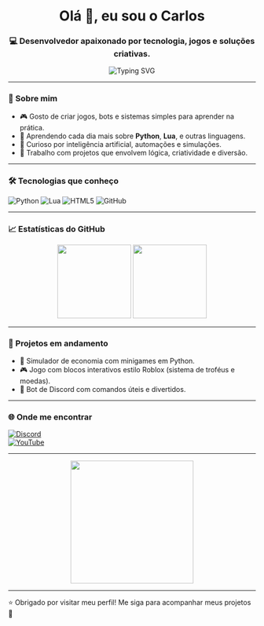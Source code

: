 <h1 align="center">Olá 👋, eu sou o Carlos</h1>
<h3 align="center">💻 Desenvolvedor apaixonado por tecnologia, jogos e soluções criativas.</h3>

<p align="center">
  <img src="https://readme-typing-svg.demolab.com?font=Fira+Code&size=24&duration=4000&pause=1000&color=00FFCC&center=true&vCenter=true&width=435&lines=Bem-vindo+ao+meu+GitHub!;Criando+projetos+com+Python%2C+Lua+e+mais;Aprendendo+e+evoluindo+sempre!" alt="Typing SVG" />
</p>

---

### 🧠 Sobre mim

- 🎮 Gosto de criar jogos, bots e sistemas simples para aprender na prática.
- 🧠 Aprendendo cada dia mais sobre **Python**, **Lua**, e outras linguagens.
- 🤖 Curioso por inteligência artificial, automações e simulações.
- 🧰 Trabalho com projetos que envolvem lógica, criatividade e diversão.

---

### 🛠️ Tecnologias que conheço

![Python](https://img.shields.io/badge/-Python-3776AB?style=for-the-badge&logo=python&logoColor=white)
![Lua](https://img.shields.io/badge/-Lua-2C2D72?style=for-the-badge&logo=lua&logoColor=white)
![HTML5](https://img.shields.io/badge/-HTML5-E34F26?style=for-the-badge&logo=html5&logoColor=white)
![GitHub](https://img.shields.io/badge/-GitHub-181717?style=for-the-badge&logo=github&logoColor=white)

---

### 📈 Estatísticas do GitHub

<p align="center">
  <img height="150em" src="https://github-readme-stats.vercel.app/api?username=99X123&show_icons=true&theme=tokyonight" />
  <img height="150em" src="https://github-readme-stats.vercel.app/api/top-langs/?username=99X123&layout=compact&theme=tokyonight"/>
</p>

---

### 🧩 Projetos em andamento

- 💸 Simulador de economia com minigames em Python.
- 🎮 Jogo com blocos interativos estilo Roblox (sistema de troféus e moedas).
- 🤖 Bot de Discord com comandos úteis e divertidos.

---

### 🌐 Onde me encontrar

[![Discord](https://img.shields.io/badge/Discord-cb__99x-7289DA?style=for-the-badge&logo=discord&logoColor=white)](https://discord.com/users/cb_99x)  
[![YouTube](https://img.shields.io/badge/YouTube-Carlos687g-FF0000?style=for-the-badge&logo=youtube&logoColor=white)](https://youtube.com/@carlos687g?si=FTqo8jeTj8pRuZ0y)

---

<div align="center">
  <img src="https://media.giphy.com/media/3ohzdYJK1wAdPWVk88/giphy.gif" width="250"/>
</div>

---

⭐ Obrigado por visitar meu perfil! Me siga para acompanhar meus projetos 🚀
